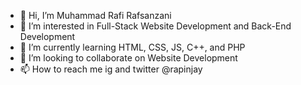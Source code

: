 - 👋 Hi, I’m Muhammad Rafi Rafsanzani
- 👀 I’m interested in Full-Stack Website Development and Back-End Development
- 🌱 I’m currently learning HTML, CSS, JS, C++, and PHP
- 💞️ I’m looking to collaborate on Website Development
- 📫 How to reach me ig and twitter @rapinjay

<!---
rapinjay/rapinjay is a ✨ special ✨ repository because its `README.md` (this file) appears on your GitHub profile.
You can click the Preview link to take a look at your changes.
--->

